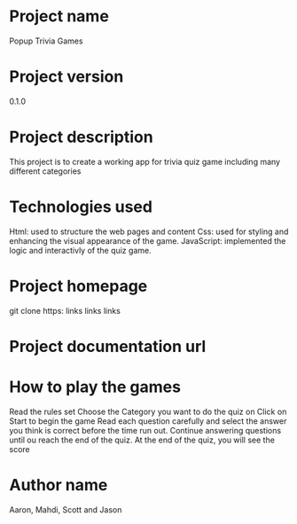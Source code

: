 # Project name

Popup Trivia Games

# Project version

0.1.0

# Project description

This project is to create a working app for trivia quiz game including many different categories 

# Technologies used
Html: used to structure the web pages and content
Css: used for styling and enhancing the visual appearance of the game.
JavaScript: implemented the logic and interactivly of the quiz game.

# Project homepage

git clone https: links links links

# Project documentation url

# How to play the games

Read the rules set
Choose the Category you want to do the quiz on
Click on Start to begin the game
Read each question carefully and select the answer you think is correct before the time run out.
Continue answering questions until ou reach the end of the quiz.
At the end of the quiz, you will see the score

# Author name

Aaron, Mahdi, Scott and Jason

